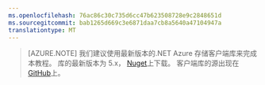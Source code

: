 ```yaml
---
ms.openlocfilehash: 76ac86c30c735d6cc47b623508728e9c2848651d
ms.sourcegitcommit: bab1265d669c3e6871daa7cb8a5640a47104947a
translationtype: MT
---
```

>[AZURE.NOTE] 我们建议使用最新版本的.NET Azure 存储客户端库来完成本教程。 库的最新版本为 5.x， [Nuget](https://www.nuget.org/packages/WindowsAzure.Storage/)上下载。 客户端库的源出现在[GitHub](https://github.com/Azure/azure-storage-net)上。 